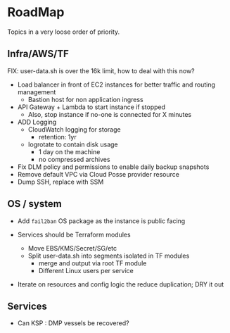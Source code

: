 # RoadMap

Topics in a very loose order of priority.

## Infra/AWS/TF

FIX: user-data.sh is over the 16k limit, how to deal with this now?

- Load balancer in front of EC2 instances for better traffic and routing management
  - Bastion host for non application ingress
- API Gateway + Lambda to start instance if stopped
  - Also, stop instance if no-one is connected for X minutes
- ADD Logging
  - CloudWatch logging for storage
    - retention: 1yr
  - logrotate to contain disk usage
    - 1 day on the machine
    - no compressed archives
- Fix DLM policy and permissions to enable daily backup snapshots
- Remove default VPC via Cloud Posse provider resource
- Dump SSH, replace with SSM

## OS / system

- Add `fail2ban` OS package as the instance is public facing

- Services should be Terraform modules
  - Move EBS/KMS/Secret/SG/etc
  - Split user-data.sh into segments isolated in TF modules
    - merge and output via root TF module
    - Different Linux users per service
- Iterate on resources and config logic the reduce duplication; DRY it out

## Services

- Can KSP : DMP vessels be recovered?
